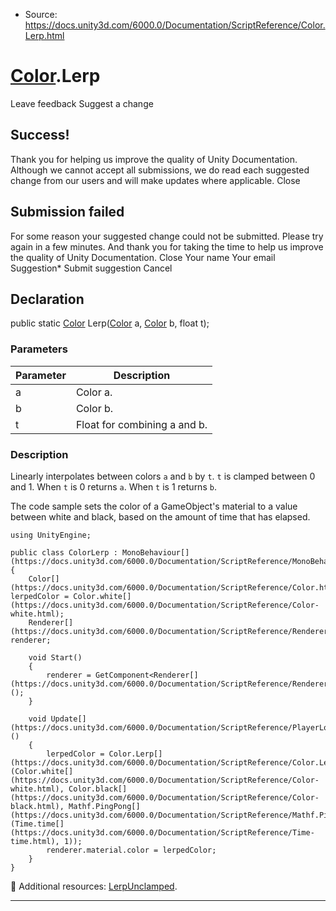 * Source: https://docs.unity3d.com/6000.0/Documentation/ScriptReference/Color.Lerp.html

#  [Color](https://docs.unity3d.com/6000.0/Documentation/ScriptReference/Color.html).Lerp
Leave feedback
Suggest a change
## Success!
Thank you for helping us improve the quality of Unity Documentation. Although we cannot accept all submissions, we do read each suggested change from our users and will make updates where applicable.
Close
## Submission failed
For some reason your suggested change could not be submitted. Please <a>try again</a> in a few minutes. And thank you for taking the time to help us improve the quality of Unity Documentation.
Close
Your name Your email Suggestion* Submit suggestion
Cancel
## Declaration
public static [Color](https://docs.unity3d.com/6000.0/Documentation/ScriptReference/Color.html) Lerp([Color](https://docs.unity3d.com/6000.0/Documentation/ScriptReference/Color.html) a, [Color](https://docs.unity3d.com/6000.0/Documentation/ScriptReference/Color.html) b, float t); 
### Parameters
Parameter | Description  
---|---  
a | Color a.  
b | Color b.  
t | Float for combining a and b.  
### Description
Linearly interpolates between colors `a` and `b` by `t`.
`t` is clamped between 0 and 1. When `t` is 0 returns `a`. When `t` is 1 returns `b`.  
  
The code sample sets the color of a GameObject's material to a value between white and black, based on the amount of time that has elapsed. 
```
using UnityEngine;  
  
public class ColorLerp : MonoBehaviour[](https://docs.unity3d.com/6000.0/Documentation/ScriptReference/MonoBehaviour.html)
{
    Color[](https://docs.unity3d.com/6000.0/Documentation/ScriptReference/Color.html) lerpedColor = Color.white[](https://docs.unity3d.com/6000.0/Documentation/ScriptReference/Color-white.html);
    Renderer[](https://docs.unity3d.com/6000.0/Documentation/ScriptReference/Renderer.html) renderer;  
  
    void Start()
    {
        renderer = GetComponent<Renderer[](https://docs.unity3d.com/6000.0/Documentation/ScriptReference/Renderer.html)>();
    }  
  
    void Update[](https://docs.unity3d.com/6000.0/Documentation/ScriptReference/PlayerLoop.Update.html)()
    {
        lerpedColor = Color.Lerp[](https://docs.unity3d.com/6000.0/Documentation/ScriptReference/Color.Lerp.html)(Color.white[](https://docs.unity3d.com/6000.0/Documentation/ScriptReference/Color-white.html), Color.black[](https://docs.unity3d.com/6000.0/Documentation/ScriptReference/Color-black.html), Mathf.PingPong[](https://docs.unity3d.com/6000.0/Documentation/ScriptReference/Mathf.PingPong.html)(Time.time[](https://docs.unity3d.com/6000.0/Documentation/ScriptReference/Time-time.html), 1));
        renderer.material.color = lerpedColor;
    }
}

```

Additional resources: [LerpUnclamped](https://docs.unity3d.com/6000.0/Documentation/ScriptReference/Color.LerpUnclamped.html).
* * *

